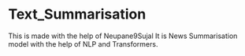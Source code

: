 # Text_Summarisation
This is made with the help of Neupane9Sujal
It is News Summarisation model with the help of NLP and Transformers.
